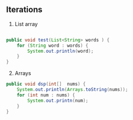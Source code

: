 ## Iterations

1. List array 

```java

public void test(List<String> words ) {
    for (String word : words) {
        System.out.println(word);
    }
}

```

2. Arrays

```java
public void dsp(int[]  nums) {
    System.out.println(Arrays.toString(nums));
    for (int num : nums) {
        System.out.printn(num);
    }
}
```
